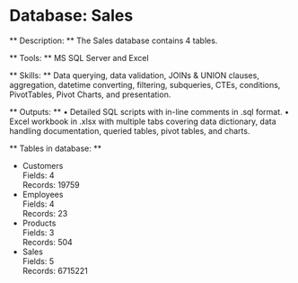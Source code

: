 # Database: Sales

** Description: **
The Sales database contains 4 tables.

** Tools: **
MS SQL Server and Excel

** Skills: **
Data querying, data validation, JOINs & UNION clauses, aggregation, datetime converting, filtering, subqueries, CTEs, conditions, PivotTables, Pivot Charts, and presentation.

** Outputs: **
•  Detailed SQL scripts with in-line comments in .sql format. 
•  Excel workbook in .xlsx with multiple tabs covering data dictionary, data handling documentation, queried tables, pivot tables, and charts.

** Tables in database: **
-	Customers<br/>
    Fields: 4<br/>
    Records: 19759
-	Employees<br/>
    Fields: 4<br/>
    Records: 23
-	Products<br/>
    Fields: 3<br/>
    Records: 504
-	Sales<br/>
    Fields: 5<br/>
    Records: 6715221
